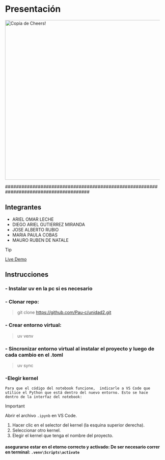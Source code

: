 # Presentación
<img width="1024" height="520" alt="Copia de Cheers!" src="https://github.com/user-attachments/assets/bc04834d-28b5-401d-a99a-4737208591eb" />



#######################################################################################


## Integrantes

- ARIEL OMAR LECHE
- DIEGO ARIEL GUTIERREZ MIRANDA
- JOSE ALBERTO RUBIO
- MARIA PAULA COBAS
- MAURO RUBEN DE NATALE

> [!TIP]
> [Live Demo](https://deepnote.com/workspace/test-a96860ea-b228-4e9e-a13d-9edd20f60d93/project/MP-Cs-Untitled-project-a2cd30de-aa34-492f-bd7f-baf47d78ec21/notebook/ej3u2-47c02c388b264ca69ce0f37ecfdb9215?utm_content=a2cd30de-aa34-492f-bd7f-baf47d78ec21)

## Instrucciones 
### - Instalar uv en la pc si es necesario

### - Clonar repo:
>git clone https://github.com/Pau-c/unidad2.git



### - Crear entorno virtual:
>uv venv


### - Sincronizar entorno virtual al instalar el proyecto y luego de cada cambio en el .toml
>uv sync


### -Elegir kernel


```
Para que el código del notebook funcione,  indicarle a VS Code que utilice el Python que está dentro del nuevo entorno. Esto se hace dentro de la interfaz del notebook:
```



> [!IMPORTANT]
> Abrir el archivo `.ipynb` en VS Code.
> 1. Hacer clic en el selector del kernel (la esquina superior derecha).
> 2. Seleccionar otro kernel.
> 3. Elegir el kernel que tenga el nombre del proyecto.


#### asegurarse estar en el etorno correcto y activado: De ser necesario correr en terminal: `.venv\Scripts\activate`
